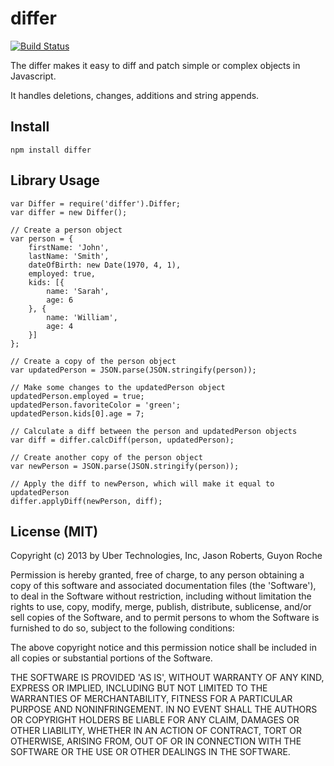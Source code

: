 differ
======

[![Build Status](https://travis-ci.org/uber/differ.png?branch=master)](https://travis-ci.org/uber/differ)

The differ makes it easy to diff and patch simple or complex objects in Javascript.

It handles deletions, changes, additions and string appends.

## Install

    npm install differ

## Library Usage

    var Differ = require('differ').Differ;
    var differ = new Differ();

    // Create a person object
    var person = {
        firstName: 'John',
        lastName: 'Smith',
        dateOfBirth: new Date(1970, 4, 1),
        employed: true,
        kids: [{
            name: 'Sarah',
            age: 6
        }, {
            name: 'William',
            age: 4
        }]
    };

    // Create a copy of the person object
    var updatedPerson = JSON.parse(JSON.stringify(person));

    // Make some changes to the updatedPerson object
    updatedPerson.employed = true;
    updatedPerson.favoriteColor = 'green';
    updatedPerson.kids[0].age = 7;

    // Calculate a diff between the person and updatedPerson objects
    var diff = differ.calcDiff(person, updatedPerson);

    // Create another copy of the person object
    var newPerson = JSON.parse(JSON.stringify(person));

    // Apply the diff to newPerson, which will make it equal to updatedPerson
    differ.applyDiff(newPerson, diff);

## License (MIT)

Copyright (c) 2013 by Uber Technologies, Inc, Jason Roberts, Guyon Roche

Permission is hereby granted, free of charge, to any person obtaining
a copy of this software and associated documentation files (the
'Software'), to deal in the Software without restriction, including
without limitation the rights to use, copy, modify, merge, publish,
distribute, sublicense, and/or sell copies of the Software, and to
permit persons to whom the Software is furnished to do so, subject to
the following conditions:

The above copyright notice and this permission notice shall be
included in all copies or substantial portions of the Software.

THE SOFTWARE IS PROVIDED 'AS IS', WITHOUT WARRANTY OF ANY KIND,
EXPRESS OR IMPLIED, INCLUDING BUT NOT LIMITED TO THE WARRANTIES OF
MERCHANTABILITY, FITNESS FOR A PARTICULAR PURPOSE AND NONINFRINGEMENT.
IN NO EVENT SHALL THE AUTHORS OR COPYRIGHT HOLDERS BE LIABLE FOR ANY
CLAIM, DAMAGES OR OTHER LIABILITY, WHETHER IN AN ACTION OF CONTRACT,
TORT OR OTHERWISE, ARISING FROM, OUT OF OR IN CONNECTION WITH THE
SOFTWARE OR THE USE OR OTHER DEALINGS IN THE SOFTWARE.